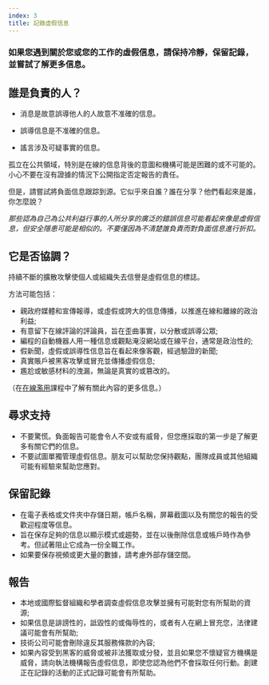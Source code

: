 ```yaml
---
index: 3
title: 記錄虛假信息
---
```

### 如果您遇到關於您或您的工作的虛假信息，請保持冷靜，保留記錄，並嘗試了解更多信息。

## 誰是負責的人？

* 消息是故意誤導他人的人故意不准確的信息。

* 誤導信息是不准確的信息。

* 謠言涉及可疑事實的信息。

孤立在公共領域，特別是在線的信息背後的意圖和機構可能是困難的或不可能的。小心不要在沒有證據的情況下公開指定否定報告的責任。

但是，請嘗試將負面信息跟踪到源。它似乎來自誰？誰在分享？他們看起來是誰，你怎麼說？

*那些認為自己為公共利益行事的人所分享的廣泛的錯誤信息可能看起來像是虛假信息，但安全隱患可能是相似的。不要僅因為不清楚誰負責而對負面信息進行折扣。*

## 它是否協調？

持續不斷的擴散攻擊使個人或組織失去信譽是虛假信息的標誌。

方法可能包括：

* 親政府媒體和宣傳報導，或虛假或誇大的信息傳播，以推進在線和離線的政治利益;
* 有意留下在線評論的評論員，旨在歪曲事實，以分散或誤導公眾;
* 編程的自動機器人用一種信息或觀點淹沒網站或在線平台，通常是政治性的;
* 假新聞，虛假或誤導性信息旨在看起來像客觀，經過驗證的新聞;
* 真實賬戶被黑客攻擊或冒充並傳播虛假信息;
* 尷尬或敏感材料的洩漏，無論是真實的或篡改的。

（在[在線濫用](umbrella://communications/online-abuse)課程中了解有關此內容的更多信息。）

## 尋求支持

* 不要驚慌。負面報告可能會令人不安或有威脅，但您應採取的第一步是了解更多有關它們的信息。
* 不要試圖單獨管理虛假信息。朋友可以幫助您保持觀點，團隊成員或其他組織可能有經驗來幫助您應對。

## 保留記錄

* 在電子表格或文件夾中存儲日期，帳戶名稱，屏幕截圖以及有關您的報告的受歡迎程度等信息。
* 旨在保存足夠的信息以顯示模式或趨勢，並在以後刪除信息或帳戶時作為參考。但試著阻止它成為一份全職工作。
* 如果要保存視頻或更大量的數據，請考慮外部存儲空間。

## 報告

* 本地或國際監督組織和學者調查虛假信息攻擊並擁有可能對您有所幫助的資源;
* 如果信息是誹謗性的，詆毀性的或侮辱性的，或者有人在網上冒充您，法律建議可能會有所幫助;
* 技術公司可能會刪除違反其服務條款的內容;
* 如果內容受到黑客的威脅或被非法獲取或分發，並且如果您不懷疑官方機構是威脅，請向執法機構報告虛假信息，即使您認為他們不會採取任何行動。創建正在記錄的活動的正式記錄可能會有所幫助。
